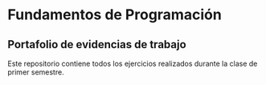 # Fundamentos de Programación

## Portafolio de evidencias de trabajo

Este repositorio contiene todos los ejercicios realizados durante la clase de primer semestre.
